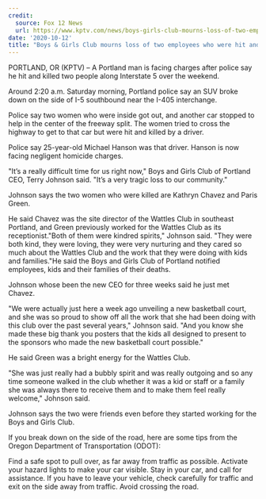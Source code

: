 ```yaml
---
credit:
  source: Fox 12 News
  url: https://www.kptv.com/news/boys-girls-club-mourns-loss-of-two-employees-who-were-hit-and-killed-along-i/article_9703cfd0-0ce4-11eb-8f50-7382f15f86ad.html
date: '2020-10-12'
title: "Boys & Girls Club mourns loss of two employees who were hit and killed along I-5 this weekend"
---
```

PORTLAND, OR (KPTV) – A Portland man is facing charges after police say he hit and killed two people along Interstate 5 over the weekend.

Around 2:20 a.m. Saturday morning, Portland police say an SUV broke down on the side of I-5 southbound near the I-405 interchange.

Police say two women who were inside got out, and another car stopped to help in the center of the freeway split. The women tried to cross the highway to get to that car but were hit and killed by a driver.

Police say 25-year-old Michael Hanson was that driver. Hanson is now facing negligent homicide charges.

"It’s a really difficult time for us right now," Boys and Girls Club of Portland CEO, Terry Johnson said. "It’s a very tragic loss to our community."

Johnson says the two women who were killed are Kathryn Chavez and Paris Green.

He said Chavez was the site director of the Wattles Club in southeast Portland, and Green previously worked for the Wattles Club as its receptionist."Both of them were kindred spirits," Johnson said. "They were both kind, they were loving, they were very nurturing and they cared so much about the Wattles Club and the work that they were doing with kids and families."He said the Boys and Girls Club of Portland notified employees, kids and their families of their deaths.

Johnson whose been the new CEO for three weeks said he just met Chavez.

"We were actually just here a week ago unveiling a new basketball court, and she was so proud to show off all the work that she had been doing with this club over the past several years," Johnson said. "And you know she made these big thank you posters that the kids all designed to present to the sponsors who made the new basketball court possible."

He said Green was a bright energy for the Wattles Club.

"She was just really had a bubbly spirit and was really outgoing and so any time someone walked in the club whether it was a kid or staff or a family she was always there to receive them and to make them feel really welcome," Johnson said.

Johnson says the two were friends even before they started working for the Boys and Girls Club.

If you break down on the side of the road, here are some tips from the Oregon Department of Transportation (ODOT):

Find a safe spot to pull over, as far away from traffic as possible.
Activate your hazard lights to make your car visible.
Stay in your car, and call for assistance.
If you have to leave your vehicle, check carefully for traffic and exit on the side away from traffic.
Avoid crossing the road.
